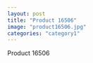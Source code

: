 ```yaml
---
layout: post
title: "Product 16506"
image: "product16506.jpg"
categories: "category1"
---
```

Product 16506

